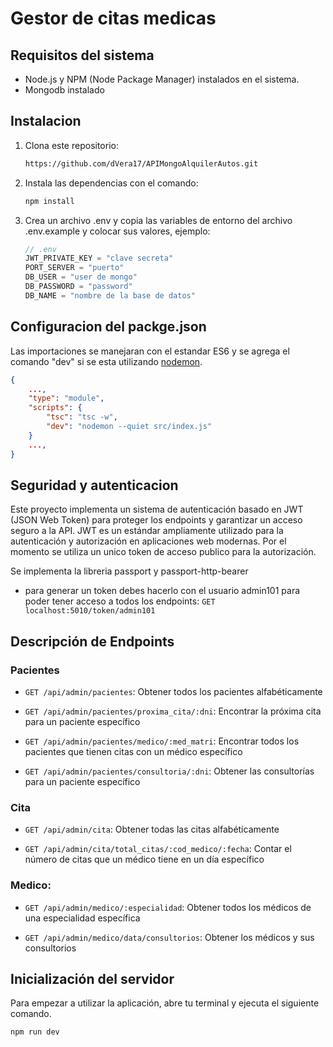 # Gestor de citas medicas

## Requisitos del sistema

- Node.js y NPM (Node Package Manager) instalados en el sistema.
- Mongodb instalado

## Instalacion

1. Clona este repositorio:
    ```bash
    https://github.com/dVera17/APIMongoAlquilerAutos.git
    ```
2. Instala las dependencias con el comando:
    ```bash
    npm install
    ```
3. Crea un archivo .env y copia las variables de entorno del archivo .env.example y colocar sus valores, ejemplo:
    ```Javascript
    // .env
    JWT_PRIVATE_KEY = "clave secreta"
    PORT_SERVER = "puerto"
    DB_USER = "user de mongo"
    DB_PASSWORD = "password"
    DB_NAME = "nombre de la base de datos"
    ```

## Configuracion del packge.json

Las importaciones se manejaran con el estandar ES6 y se agrega el comando "dev" si se esta utilizando [nodemon](https://www.npmjs.com/package/nodemon).
```json
{
    ...,
    "type": "module",
    "scripts": {
        "tsc": "tsc -w",
        "dev": "nodemon --quiet src/index.js"
    }
    ...,
}
```

## Seguridad y autenticacion

Este proyecto implementa un sistema de autenticación basado en JWT (JSON Web Token) para proteger los endpoints y garantizar un acceso seguro a la API. JWT es un estándar ampliamente utilizado para la autenticación y autorización en aplicaciones web modernas. Por el momento se utiliza un unico token de acceso publico para la autorización.

Se implementa la libreria passport y passport-http-bearer

- para generar un token debes hacerlo con el usuario admin101 para poder tener acceso a todos los endpoints: `GET localhost:5010/token/admin101`

## Descripción de Endpoints

### Pacientes

- `GET /api/admin/pacientes`: Obtener todos los pacientes alfabéticamente

- `GET /api/admin/pacientes/proxima_cita/:dni`: Encontrar la próxima cita para un paciente específico

- `GET /api/admin/pacientes/medico/:med_matri`: Encontrar todos los pacientes que tienen citas con un médico específico

- `GET /api/admin/pacientes/consultoria/:dni`: Obtener las consultorías para un paciente específico

### Cita

- `GET /api/admin/cita`: Obtener todas las citas alfabéticamente

- `GET /api/admin/cita/total_citas/:cod_medico/:fecha`: Contar el número de citas que un médico tiene en un día específico

### Medico:

- `GET /api/admin/medico/:especialidad`: Obtener todos los médicos de una especialidad específica

- `GET /api/admin/medico/data/consultorios`: Obtener los médicos y sus consultorios

## Inicialización del servidor

Para empezar a utilizar la aplicación, abre tu terminal y ejecuta el siguiente comando.
```bash
npm run dev
```